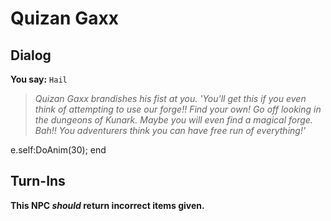 # Quizan Gaxx
## Dialog

**You say:** `Hail`



>*Quizan Gaxx brandishes his fist at you.  'You'll get this if you even think of attempting to use our forge!!  Find your own!  Go off looking in the dungeons of Kunark.  Maybe you will even find a magical forge.  Bah!!  You adventurers think you can have free run of everything!'*


e.self:DoAnim(30);
end

## Turn-Ins



**This NPC *should* return incorrect items given.**






